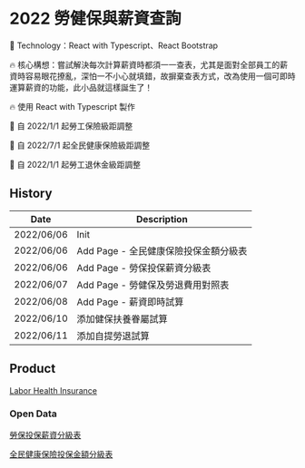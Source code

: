 # 2022 勞健保與薪資查詢
:rocket: Technology：React with Typescript、React Bootstrap

:fire: 核心構想：嘗試解決每次計算薪資時都須一一查表，尤其是面對全部員工的薪資時容易眼花撩亂，深怕一不小心就填錯，故摒棄查表方式，改為使用一個可即時運算薪資的功能，此小品就這樣誕生了！

:fire: 使用 React with Typescript 製作

:pushpin: 自 2022/1/1 起勞工保險級距調整

:pushpin: 自 2022/7/1 起全民健康保險級距調整

:pushpin: 自 2022/1/1 起勞工退休金級距調整


## History
| Date       | Description                           |
| ---------- | ------------------------------------- |
| 2022/06/06 | Init                                  |
| 2022/06/06 | Add Page - 全民健康保險投保金額分級表 |
| 2022/06/06 | Add Page - 勞保投保薪資分級表         |
| 2022/06/07 | Add Page - 勞健保及勞退費用對照表     |
| 2022/06/08 | Add Page - 薪資即時試算               |
| 2022/06/10 | 添加健保扶養眷屬試算                  |
| 2022/06/11 | 添加自提勞退試算                      |

## Product
[Labor Health Insurance](https://fakestandard.github.io/react-labor-health-insurance)

### Open Data
[勞保投保薪資分級表](https://data.gov.tw/dataset/6258)

[全民健康保險投保金額分級表](https://data.gov.tw/dataset/20251)
